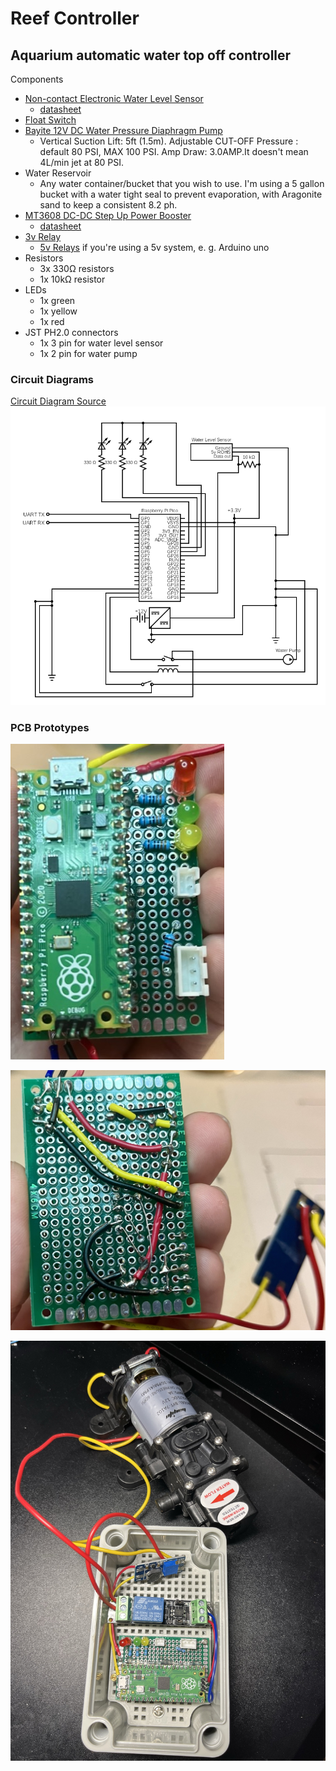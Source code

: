 # Reef Controller

## Aquarium automatic water top off controller

Components
* [Non-contact Electronic Water Level Sensor](https://www.amazon.com/gp/product/B07Z64CSLQ/ref=ppx_yo_dt_b_search_asin_title?ie=UTF8&psc=1)
  * [datasheet](docs/Taidacent%20Mini%20External%20Sticker%20Intelligent%20Non-contact%20Electronic%20Water%20Level%20Sensor%20High%20Low%20Level%20Output%20Liquid%20Level%20Sensor%20Switch%20for%20Water%20Tank%20Fish%20Tank%20.pdf)
* [Float Switch](https://www.amazon.com/gp/product/B072QCHQ2P/ref=ppx_yo_dt_b_search_asin_title?ie=UTF8&psc=1)
* [Bayite 12V DC Water Pressure Diaphragm Pump](https://www.amazon.com/gp/product/B01N75ZIXF/ref=ppx_yo_dt_b_search_asin_title?ie=UTF8&psc=1)
  * Vertical Suction Lift: 5ft (1.5m). Adjustable CUT-OFF Pressure : default 80 PSI, MAX 100 PSI. Amp Draw: 3.0AMP.It doesn't mean 4L/min jet at 80 PSI.
* Water Reservoir
  * Any water container/bucket that you wish to use. I'm using a 5 gallon bucket with a water tight seal to prevent evaporation, with Aragonite sand to keep a consistent 8.2 ph.
* [MT3608 DC-DC Step Up Power Booster](https://www.amazon.com/gp/product/B089JYBF25/ref=ppx_yo_dt_b_search_asin_title?ie=UTF8&psc=1)
  * [datasheet](docs/MT3608.pdf)
* [3v Relay](https://www.amazon.com/gp/product/B08W3XDNGK/ref=ppx_yo_dt_b_search_asin_title?ie=UTF8&psc=1)
  * [5v Relays](https://www.amazon.com/gp/product/B095YD3732/ref=ppx_yo_dt_b_search_asin_title?ie=UTF8&psc=1) if you're using a 5v system, e. g. Arduino uno
* Resistors
  * 3x 330Ω resistors
  * 1x 10kΩ resistor
* LEDs
  * 1x green
  * 1x yellow
  * 1x red
* JST PH2.0 connectors
  * 1x 3 pin for water level sensor
  * 1x 2 pin for water pump

### Circuit Diagrams


[Circuit Diagram Source](https://crcit.net/c/bf1b256fc46445f2befdd5e126289d24)<br>
![Basic Reef Controller Circuit Diagram](docs/images/Reef%20Controller%20Pump%20v1.1.png)

### PCB Prototypes

![PCB Top](docs/images/reef%20controller%20pcb%20top.jpeg)<br>

<img src="docs/images/reef%20controller%20pcb%20bottom.jpeg" alt="drawing" width="700"/><br>

<img src="docs/images/reef%20controller%20in%20housing.jpeg" alt="drawing" width="700"/><br>

<!-- ![PCB Bottom](docs/images/reef%20controller%20pcb%20bottom.jpeg) -->

<!-- ![PCB in Housing](docs/images/reef%20controller%20in%20housing.jpeg) -->
